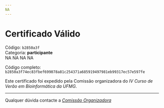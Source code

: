 ```yaml
---
NA
---
```


# Certificado Válido

Código: `b2850a3f`<br>
Categoria: **participante**<br>
NA
NA
NA
NA


Código completo: `b2850a3f74ec83fbef699078a81c254371a685919497981eb99317ec57e597fe`


Este certificado foi expedido pela Comissão organizadora do *IV Curso de Verão em Bioinformática da UFMG*.

----

Qualquer dúvida contacte a [_Comissão Organizadora_](<mailto:cursobioinfoufmg@gmail.com$subject=[Certificados]>)

